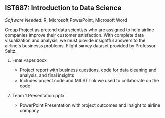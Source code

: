## IST687: Introduction to Data Science ##
*Software Needed*: R, Microsoft PowerPoint, Microsoft Word

Group Project as pretend data scientists who are assigned to help airline companies improve their customer satisfaction. With complete data visualization and analysis, we must provide insightful answers to the airline's businesss problems. Flight survey dataset provided by Professor Saltz. 

1. Final Paper.docx
    - Project report with business questions, code for data cleaning and analysis, and final insights
    - Includes project code and MIDST link we used to collaborate on the code
    
2. Team 1 Presentation.pptx
    - PowerPoint Presentation with project outcomes and insight to airline company
